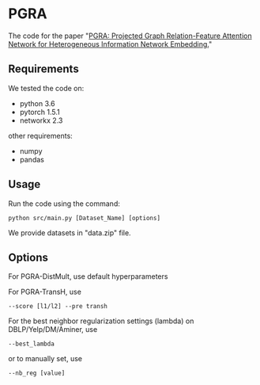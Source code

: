 # PGRA

The code for the paper "[PGRA: Projected Graph Relation-Feature Attention Network for Heterogeneous Information Network Embedding.](https://doi.org/10.1016/j.ins.2021.04.070)"

## Requirements

We tested the code on:
* python 3.6
* pytorch 1.5.1
* networkx 2.3

other requirements:
* numpy
* pandas

## Usage

Run the code using the command:
```
python src/main.py [Dataset_Name] [options]
```
We provide datasets in "data.zip" file.

## Options
For PGRA-DistMult, use default hyperparameters

For PGRA-TransH, use
```
--score [l1/l2] --pre transh
```

For the best neighbor regularization settings (lambda) on DBLP/Yelp/DM/Aminer, use
```
--best_lambda
```
or to manually set, use
```
--nb_reg [value]
```